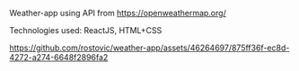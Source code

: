 Weather-app using API from https://openweathermap.org/

Technologies used: ReactJS, HTML+CSS

https://github.com/rostovic/weather-app/assets/46264697/875ff36f-ec8d-4272-a274-6648f2896fa2

